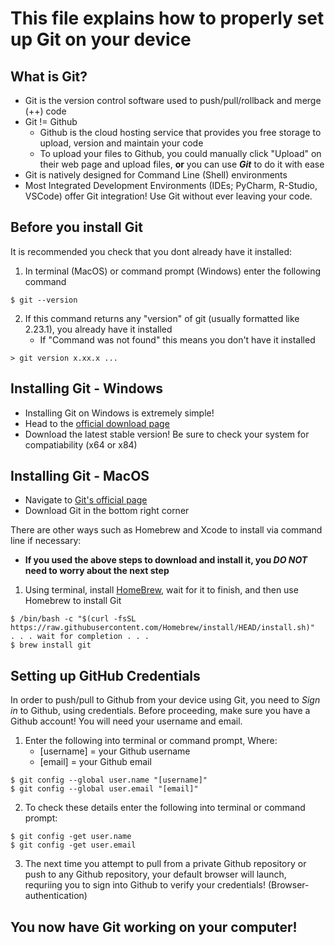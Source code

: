 # This file explains how to properly set up Git on your device

## What is Git?
* Git is the version control software used to push/pull/rollback and merge (++) code
* Git != Github
   * Github is the cloud hosting service that provides you free storage to upload, version and maintain your code
   * To upload your files to Github, you could manually click "Upload" on their web page and upload files, **or** you can use _**Git**_ to do it with ease
* Git is natively designed for Command Line (Shell) environments
* Most Integrated Development Environments (IDEs; PyCharm, R-Studio, VSCode) offer Git integration! Use Git without ever leaving your code.

## Before you install Git
It is recommended you check that you dont already have it installed:
1. In terminal (MacOS) or command prompt (Windows) enter the following command
```
$ git --version
```
2. If this command returns any "version" of git (usually formatted like 2.23.1), you already have it installed
   * If "Command was not found" this means you don't have it installed
```
> git version x.xx.x ...
```

## Installing Git - Windows
* Installing Git on Windows is extremely simple!
* Head to the [official download page](https://git-scm.com/download/win)
* Download the latest stable version! Be sure to check your system for compatiability (x64 or x84)

## Installing Git - MacOS
* Navigate to [Git's official page](https://git-scm.com/)
* Download Git in the bottom right corner

There are other ways such as Homebrew and Xcode to install via command line if necessary:
* **If you used the above steps to download and install it, you _DO NOT_ need to worry about the next step**
1. Using terminal, install [HomeBrew](https://brew.sh/), wait for it to finish, and then use Homebrew to install Git
```
$ /bin/bash -c "$(curl -fsSL https://raw.githubusercontent.com/Homebrew/install/HEAD/install.sh)"
. . . wait for completion . . .
$ brew install git
```

## Setting up GitHub Credentials
In order to push/pull to Github from your device using Git, you need to _Sign in_ to Github, using credentials.
Before proceeding, make sure you have a Github account! You will need your username and email.

1. Enter the following into terminal or command prompt, Where:
   * \[username] = your Github username
   * \[email] = your Github email
```
$ git config --global user.name "[username]"
$ git config --global user.email "[email]"
```

2. To check these details enter the following into terminal or command prompt:
```
$ git config -get user.name
$ git config -get user.email
```

3. The next time you attempt to pull from a private Github repository or push to any Github repository, your default browser will launch, requriing you to sign into Github to verify your credentials! (Browser-authentication)

## You now have Git working on your computer!

